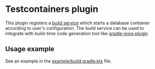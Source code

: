 # Testcontainers plugin

This plugin registers a [build service](https://docs.gradle.org/current/userguide/build_services.html)
which starts a database container according to user's configuration. The build service can be used to integrate
with build-time code generation tool like [gradle-jooq-plugin](https://github.com/etiennestuder/gradle-jooq-plugin)

## Usage example

See an example in the [example/build.gradle.kts](example/build.gradle.kts) file.